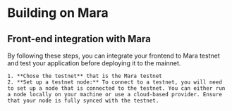 # Building on Mara
## Front-end integration with Mara
By following these steps, you can integrate your frontend to Mara testnet and test your application before deploying it to the mainnet.

    1. **Chose the testnet** that is the Mara testnet
    2. **Set up a testnet node:** To connect to a testnet, you will need to set up a node that is connected to the testnet. You can either run a node locally on your machine or use a cloud-based provider. Ensure that your node is fully synced with the testnet.
